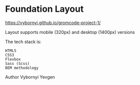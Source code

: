 # Foundation Layout

https://vybornyi.github.io/gromcode-project-1/

Layout supports mobile (320px) and desktop (1400px) versions

The tech stack is:

    HTML5
    CSS3
    Flexbox
    Sass (Scss)
    BEM methodology

Author
Vybornyi Yevgen
